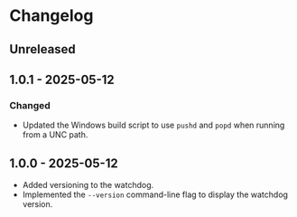 # Changelog

## Unreleased

## 1.0.1 - 2025-05-12
### Changed
- Updated the Windows build script to use `pushd` and `popd` when running from a UNC path.

## 1.0.0 - 2025-05-12
- Added versioning to the watchdog.
- Implemented the `--version` command-line flag to display the watchdog version.
